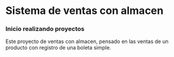 # Sistema de ventas con almacen

### Inicio realizando proyectos

Este proyecto de ventas con almacen, pensado en las ventas de un producto
con registro de una boleta simple.
